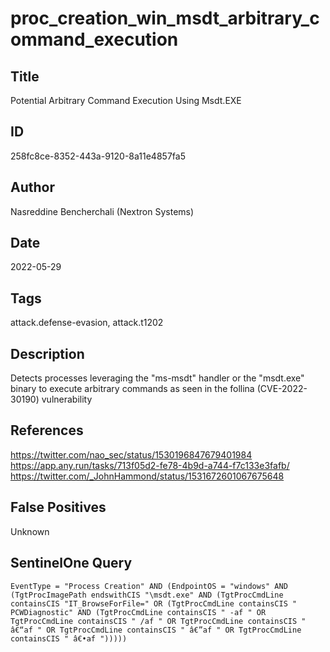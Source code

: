 # proc_creation_win_msdt_arbitrary_command_execution

## Title
Potential Arbitrary Command Execution Using Msdt.EXE

## ID
258fc8ce-8352-443a-9120-8a11e4857fa5

## Author
Nasreddine Bencherchali (Nextron Systems)

## Date
2022-05-29

## Tags
attack.defense-evasion, attack.t1202

## Description
Detects processes leveraging the "ms-msdt" handler or the "msdt.exe" binary to execute arbitrary commands as seen in the follina (CVE-2022-30190) vulnerability

## References
https://twitter.com/nao_sec/status/1530196847679401984
https://app.any.run/tasks/713f05d2-fe78-4b9d-a744-f7c133e3fafb/
https://twitter.com/_JohnHammond/status/1531672601067675648

## False Positives
Unknown

## SentinelOne Query
```
EventType = "Process Creation" AND (EndpointOS = "windows" AND (TgtProcImagePath endswithCIS "\msdt.exe" AND (TgtProcCmdLine containsCIS "IT_BrowseForFile=" OR (TgtProcCmdLine containsCIS " PCWDiagnostic" AND (TgtProcCmdLine containsCIS " -af " OR TgtProcCmdLine containsCIS " /af " OR TgtProcCmdLine containsCIS " â€“af " OR TgtProcCmdLine containsCIS " â€”af " OR TgtProcCmdLine containsCIS " â€•af ")))))

```